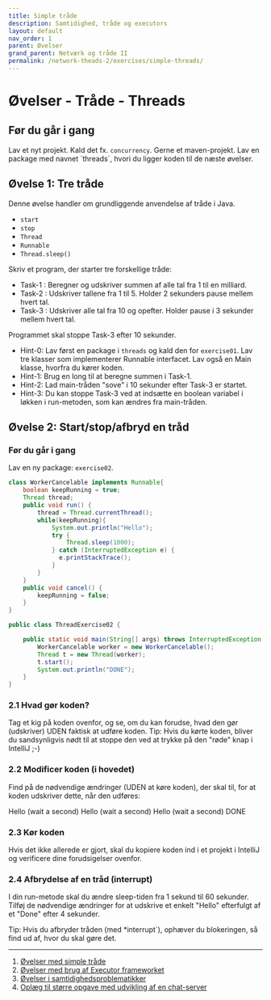 ```yaml
---
title: Simple tråde
description: Samtidighed, tråde og executors
layout: default
nav_order: 1
parent: Øvelser
grand_parent: Netværk og tråde II
permalink: /network-theads-2/exercises/simple-threads/
---
```


# Øvelser - Tråde - Threads

## Før du går i gang

Lav et nyt projekt. Kald det fx. `concurrency`. Gerne et maven-projekt. Lav en package med navnet ´threads´, hvori du ligger koden til de næste øvelser.

## Øvelse 1: Tre tråde

Denne øvelse handler om grundliggende anvendelse af tråde i Java.

- `start`
- `stop`
- `Thread`
- `Runnable`
- `Thread.sleep()`

Skriv et program, der starter tre forskellige tråde:

- Task-1 : Beregner og udskriver summen af alle tal fra 1 til en milliard.
- Task-2 : Udskriver tallene fra 1 til 5. Holder 2 sekunders pause mellem hvert tal.
- Task-3 : Udskriver alle tal fra 10 og opefter. Holder pause i 3 sekunder mellem hvert tal.

Programmet skal stoppe Task-3 efter 10 sekunder.

- Hint-0: Lav først en package i `threads` og kald den for `exercise01`. Lav tre klasser som implementerer Runnable interfacet. Lav også en Main klasse, hvorfra du kører koden.
- Hint-1: Brug en long til at beregne summen i Task-1.
- Hint-2: Lad main-tråden "sove" i 10 sekunder efter Task-3 er startet.
- Hint-3: Du kan stoppe Task-3 ved at indsætte en boolean variabel i løkken i run-metoden, som kan ændres fra main-tråden.

## Øvelse 2: Start/stop/afbryd en tråd

### Før du går i gang

Lav en ny package: `exercise02`.

```java
class WorkerCancelable implements Runnable{
    boolean keepRunning = true;
    Thread thread;
    public void run() {
        thread = Thread.currentThread();
        while(keepRunning){
            System.out.println("Hello");
            try {
                Thread.sleep(1000);
            } catch (InterruptedException e) {
              e.printStackTrace();
            }
        }
    }
    public void cancel() {
        keepRunning = false;
    }
}
```

```java
public class ThreadExercise02 {

    public static void main(String[] args) throws InterruptedException {
        WorkerCancelable worker = new WorkerCancelable();
        Thread t = new Thread(worker);
        t.start();
        System.out.println("DONE");
    }
}
```

### 2.1 Hvad gør koden?

Tag et kig på koden ovenfor, og se, om du kan forudse, hvad den gør (udskriver) UDEN faktisk at udføre koden.
Tip: Hvis du kørte koden, bliver du sandsynligvis nødt til at stoppe den ved at trykke på den "røde" knap i IntelliJ ;-)

### 2.2 Modificer koden (i hovedet)

Find på de nødvendige ændringer (UDEN at køre koden), der skal til, for at koden udskriver dette, når den udføres:

Hello (wait a second)
Hello (wait a second)
Hello (wait a second)
DONE

### 2.3 Kør koden

Hvis det ikke allerede er gjort, skal du kopiere koden ind i et projekt i IntelliJ og verificere dine forudsigelser ovenfor.

### 2.4 Afbrydelse af en tråd (interrupt)

I din run-metode skal du ændre sleep-tiden fra 1 sekund til 60 sekunder.
Tilføj de nødvendige ændringer for at udskrive et enkelt "Hello" efterfulgt af et "Done" efter 4 sekunder.

Tip: Hvis du afbryder tråden (med *interrupt`), ophæver du blokeringen, så find ud af, hvor du skal gøre det.

<hr/>

1. [Øvelser med simple tråde](exercises_threads.md)
2. [Øvelser med brug af Executor frameworket](./exercises_executor.md)
3. [Øvelser i samtidighedsproblematikker](./exercises_concurrency_problems.md)
4. [Oplæg til større opgave med udvikling af en chat-server](./exercises_chatserver.md)
